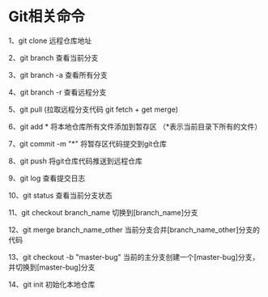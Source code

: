 # Git相关命令

1、git clone 远程仓库地址

2、git branch 查看当前分支

3、git branch -a 查看所有分支

4、git branch -r 查看远程分支

5、git pull (拉取远程分支代码 git fetch + get merge)

6、git add * 将本地仓库所有文件添加到暂存区 （*表示当前目录下所有的文件）

7、git commit -m "*" 将暂存区代码提交到git仓库

8、git push 将git仓库代码推送到远程仓库

9、git log 查看提交日志

10、git status 查看当前分支状态

11、git checkout branch_name 切换到[branch_name]分支

12、git merge branch_name_other 当前分支合并[branch_name_other]分支的代码

13、git checkout -b  "master-bug" 当前的主分支创建一个[master-bug]分支，并切换到[master-bug]分支

14、git init 初始化本地仓库
